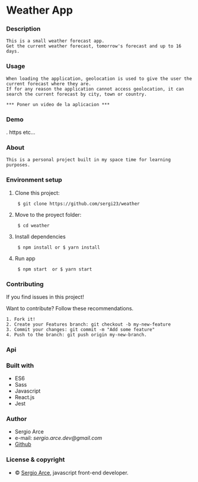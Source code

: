 
#   Weather App
### Description

    This is a small weather forecast app.
    Get the current weather forecast, tomorrow's forecast and up to 16 days.

### Usage

    When loading the application, geolocation is used to give the user the current forecast where they are.
    If for any reason the application cannot access geolocation, it can search the current forecast by city, town or country.

    *** Poner un video de la aplicacion ***

### Demo

.  https etc...

### About

    This is a personal project built in my space time for learning purposes.


### Environment setup 

1. Clone this project:  

        $ git clone https://github.com/sergi23/weather

2. Move to the proyect folder:

        $ cd weather

3. Install dependencies

        $ npm install or $ yarn install

4. Run app

        $ npm start  or $ yarn start

### Contributing

If you find issues in this project!

Want to contribute? Follow these recommendations.

    1. Fork it!
    2. Create your Features branch: git checkout -b my-new-feature
    3. Commit your changes: git commit -m "Add some feature"
    4. Push to the branch: git push origin my-new-branch.


### Api

### Built with

- ES6
- Sass
- Javascript
- React.js
- Jest

### Author

- Sergio Arce 
- e-mail: _sergio.arce.dev@gmail.com_
- [Github](https://github.com/sergi23)

### License & copyright

- © [Sergio Arce](https://github.com/sergi23), javascript front-end developer.